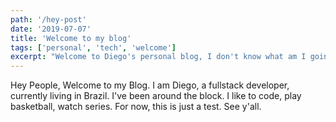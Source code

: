 ```yaml
---
path: '/hey-post'
date: '2019-07-07'
title: 'Welcome to my blog'
tags: ['personal', 'tech', 'welcome']
excerpt: "Welcome to Diego's personal blog, I don't know what am I going to write about yet."
---
```


Hey People,
Welcome to my Blog.
I am Diego, a fullstack developer, currently living in Brazil. I've been around the block.
I like to code, play basketball, watch series.
For now, this is just a test.
See y'all.

